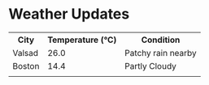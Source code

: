 # Weather Updates

<!-- WEATHER-UPDATE-START -->
<table><tr><th>City</th><th>Temperature (°C)</th><th>Condition</th></tr><tr><td>Valsad</td><td>26.0</td><td>Patchy rain nearby</td></tr><tr><td>Boston</td><td>14.4</td><td>Partly Cloudy</td></tr><tr><td></td><td></td><td></td></tr></table>
<!-- WEATHER-UPDATE-END -->

